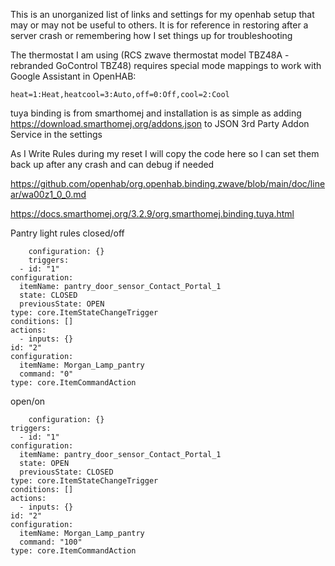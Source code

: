 This is an unorganized list of links and settings for my openhab setup that may or may not be useful to others.
It is for reference in restoring after a server crash or remembering how I set things up for troubleshooting

The thermostat I am using (RCS zwave thermostat model TBZ48A - rebranded GoControl TBZ48) requires special mode mappings to work with Google Assistant in OpenHAB:
    
    heat=1:Heat,heatcool=3:Auto,off=0:Off,cool=2:Cool

tuya binding is from smarthomej and installation is as simple as adding https://download.smarthomej.org/addons.json to JSON 3rd Party Addon Service in the settings

As I Write Rules during my reset I will copy the code here so I can set them back up after any crash and can debug if needed

https://github.com/openhab/org.openhab.binding.zwave/blob/main/doc/linear/wa00z1_0_0.md

https://docs.smarthomej.org/3.2.9/org.smarthomej.binding.tuya.html

Pantry light rules
closed/off

        configuration: {}
        triggers:
      - id: "1"
    configuration:
      itemName: pantry_door_sensor_Contact_Portal_1
      state: CLOSED
      previousState: OPEN
    type: core.ItemStateChangeTrigger
    conditions: []
    actions:
      - inputs: {}
    id: "2"
    configuration:
      itemName: Morgan_Lamp_pantry
      command: "0"
    type: core.ItemCommandAction

open/on

        configuration: {}
    triggers:
      - id: "1"
    configuration:
      itemName: pantry_door_sensor_Contact_Portal_1
      state: OPEN
      previousState: CLOSED
    type: core.ItemStateChangeTrigger
    conditions: []
    actions:
      - inputs: {}
    id: "2"
    configuration:
      itemName: Morgan_Lamp_pantry
      command: "100"
    type: core.ItemCommandAction


